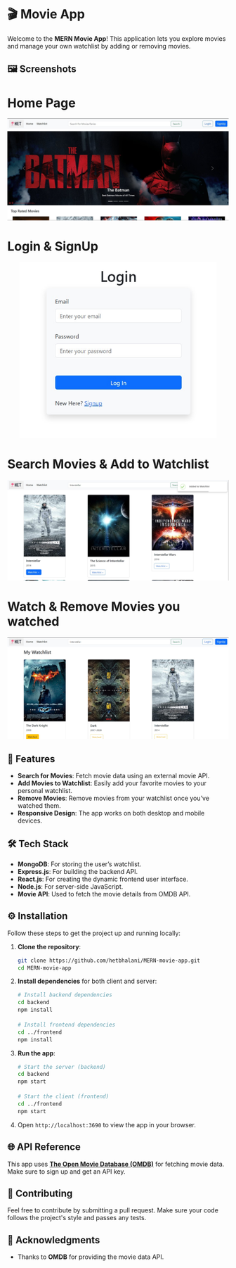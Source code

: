 # 🎬  Movie App

Welcome to the **MERN Movie App**! This application lets you explore movies and manage your own watchlist by adding or removing movies.

## 🖼️ Screenshots

# Home Page
![Movie Search](./frontend/imgs/home.jpg)

# Login & SignUp
<div align="center">
  <img src="./frontend/imgs/login.jpg" width="450" height="400"  alt="Movie Poster">
</div>

# Search Movies & Add to Watchlist
![Watchlist](./frontend/imgs/search.jpg)

# Watch & Remove Movies you watched
![Watchlist](./frontend/imgs/watchlist.jpg)


## 🚀 Features

- **Search for Movies**: Fetch movie data using an external movie API.
- **Add Movies to Watchlist**: Easily add your favorite movies to your personal watchlist.
- **Remove Movies**: Remove movies from your watchlist once you’ve watched them.
- **Responsive Design**: The app works on both desktop and mobile devices.

## 🛠️ Tech Stack

- **MongoDB**: For storing the user’s watchlist.
- **Express.js**: For building the backend API.
- **React.js**: For creating the dynamic frontend user interface.
- **Node.js**: For server-side JavaScript.
- **Movie API**: Used to fetch the movie details from OMDB API.

## ⚙️ Installation

Follow these steps to get the project up and running locally:

1. **Clone the repository**:
    ```bash
    git clone https://github.com/hetbhalani/MERN-movie-app.git
    cd MERN-movie-app
    ```

2. **Install dependencies** for both client and server:
    ```bash
    # Install backend dependencies
    cd backend
    npm install
    
    # Install frontend dependencies
    cd ../frontend
    npm install
    ```

3. **Run the app**:
    ```bash
    # Start the server (backend)
    cd backend
    npm start

    # Start the client (frontend)
    cd ../frontend
    npm start
    ```

4. Open `http://localhost:3690` to view the app in your browser.


## 🌐 API Reference

This app uses **[The Open Movie Database (OMDB)](https://www.omdbapi.com/)** for fetching movie data. Make sure to sign up and get an API key.

## 🤝 Contributing

Feel free to contribute by submitting a pull request. Make sure your code follows the project's style and passes any tests.

## 🙏 Acknowledgments

- Thanks to **OMDB** for providing the movie data API.
